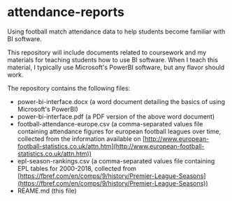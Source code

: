 # attendance-reports
Using football match attendance data to help students become familiar with BI software.

This repository will include documents related to coursework and my materials for teaching students how to use BI software.
When I teach this material, I typically use Microsoft's PowerBI software, but any flavor should work.

The repository contains the following files:

- power-bi-interface.docx (a word document detailing the basics of using Microsoft's PowerBI)
- power-bi-interface.pdf (a PDF version of the above word document)
- football-attendance-europe.csv (a comma-separated values file containing attendance figures for european football leagues over time,
     collected from the information available on [http://www.european-football-statistics.co.uk/attn.htm](http://www.european-football-statistics.co.uk/attn.htm))
- epl-season-rankings.csv (a comma-separated values file containing EPL tables for 2000-2018, collected from [https://fbref.com/en/comps/9/history/Premier-League-Seasons](https://fbref.com/en/comps/9/history/Premier-League-Seasons))
- REAME.md (this file)
